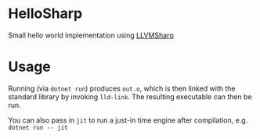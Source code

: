 # HelloSharp

Small hello world implementation using [LLVMSharp](https://github.com/dotnet/LLVMSharp)

# Usage

Running (via `dotnet run`) produces `out.o`, which is then linked with the standard library by invoking `lld-link`. The resulting executable can then be run.

You can also pass in `jit` to run a just-in time engine after compilation, e.g. `dotnet run -- jit`